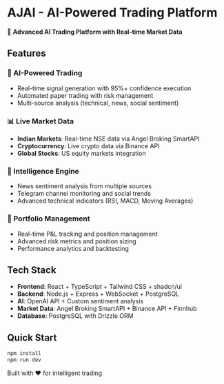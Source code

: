 # AJAI - AI-Powered Trading Platform

🚀 **Advanced AI Trading Platform with Real-time Market Data**

## Features

### 🤖 AI-Powered Trading
- Real-time signal generation with 95%+ confidence execution
- Automated paper trading with risk management
- Multi-source analysis (technical, news, social sentiment)

### 📊 Live Market Data
- **Indian Markets**: Real-time NSE data via Angel Broking SmartAPI
- **Cryptocurrency**: Live crypto data via Binance API
- **Global Stocks**: US equity markets integration

### 🧠 Intelligence Engine
- News sentiment analysis from multiple sources
- Telegram channel monitoring and social trends
- Advanced technical indicators (RSI, MACD, Moving Averages)

### 💼 Portfolio Management
- Real-time P&L tracking and position management
- Advanced risk metrics and position sizing
- Performance analytics and backtesting

## Tech Stack

- **Frontend**: React + TypeScript + Tailwind CSS + shadcn/ui
- **Backend**: Node.js + Express + WebSocket + PostgreSQL
- **AI**: OpenAI API + Custom sentiment analysis
- **Market Data**: Angel Broking SmartAPI + Binance API + Finnhub
- **Database**: PostgreSQL with Drizzle ORM

## Quick Start

```bash
npm install
npm run dev
```

Built with ❤️ for intelligent trading
